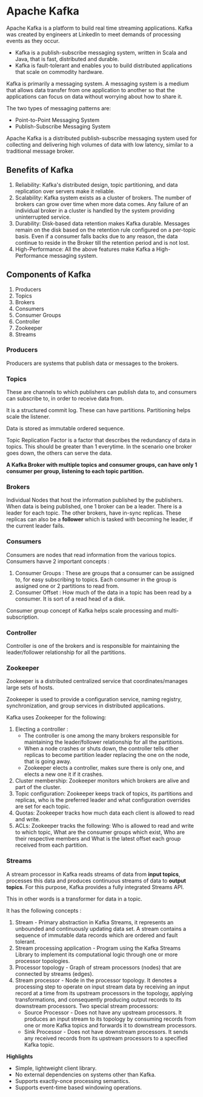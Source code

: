 # Apache Kafka

Apache Kafka is a platform to build real time streaming applications. Kafka was created by engineers at LinkedIn to meet demands of processing events as they occur.

- Kafka is a publish-subscribe messaging system, written in Scala and Java, that is fast, distributed and durable.
- Kafka is fault-tolerant and enables you to build distributed applications that scale on commodity hardware.

Kafka is primarily a messaging system. A messaging system is a medium that allows data transfer from one application to another so that the applications can focus on data without worrying about how to share it.

The two types of messaging patterns are:

- Point-to-Point Messaging System
- Publish-Subscribe Messaging System

Apache Kafka is a distributed publish-subscribe messaging system used for collecting and delivering high volumes of data with low latency, similar to a traditional message broker.

## Benefits of Kafka

1. Reliability: Kafka's distributed design, topic partitioning, and data replication over servers make it reliable.
2. Scalability: Kafka system exists as a cluster of brokers. The number of brokers can grow over time when more data comes. Any failure of an individual broker in a cluster is handled by the system providing uninterrupted service.
3. Durability: Disk-based data retention makes Kafka durable. Messages remain on the disk based on the retention rule configured on a per-topic basis. Even if a consumer falls backs due to any reason, the data continue to reside in the Broker till the retention period and is not lost.
4. High-Performance: All the above features make Kafka a High-Performance messaging system.

## Components of Kafka

1. Producers
2. Topics
3. Brokers
4. Consumers
5. Consumer Groups
6. Controller
7. Zookeeper
8. Streams

### Producers

Producers are systems that publish data or messages to the brokers.

### Topics

These are channels to which publishers can publish data to, and consumers can subscribe to, in order to receive data from.

It is a structured commit log.
These can have partitions. Partitioning helps scale the listener.

Data is stored as immutable ordered sequence.

Topic Replication Factor is a factor that describes the redundancy of data in topics. This should be greater than 1 everytime. In the scenario one broker goes down, the others can serve the data.

**A Kafka Broker with multiple topics and consumer groups, can have only 1 consumer per group, listening to each topic partition.**

### Brokers

Individual Nodes that host the information published by the publishers. When data  is being published, one 1 broker can be a leader. There is a leader for each topic. The other brokers, have in-sync replicas. These replicas can also be a **follower** which is tasked with becoming he leader, if the current leader fails.


### Consumers

Consumers are nodes that read information from the various topics. Consumers havve 2 important concepts : 

1. Consumer Groups : These are groups that a consumer can be assigned to, for easy subscribing to topics. Each consumer in the group is assigned one or 2 partitions to read from.
2. Consumer Offset : How much of the data in a topic has been read by a consumer. It is sort of a read head of a disk.

Consumer group concept of Kafka helps scale processing and multi-subscription.

### Controller

Controller is one of the brokers and is responsible for maintaining the leader/follower relationship for all the partitions.

### Zookeeper

Zookeeper is a distributed centralized service that coordinates/manages large sets of hosts.

Zookeeper is used to provide a configuration service, naming registry, synchronization, and group services in distributed applications.

Kafka uses Zookeeper for the following:

1. Electing a controller :
    - The controller is one among the many brokers responsible for maintaining the leader/follower relationship for all the partitions.
    - When a node crashes or shuts down, the controller tells other replicas to become partition leader replacing the one on the node, that is going away.
    - Zookeeper elects a controller, makes sure there is only one, and elects a new one it if it crashes.
2. Cluster membership: Zookeeper monitors which brokers are alive and part of the cluster.
3. Topic configuration: Zookeeper keeps track of topics, its partitions and replicas, who is the preferred leader and what configuration overrides are set for each topic.
4. Quotas: Zookeeper tracks how much data each client is allowed to read and write.
5. ACLs: Zookeeper tracks the following: Who is allowed to read and write to which topic, What are the consumer groups which exist, Who are their respective members and What is the latest offset each group received from each partition.

### Streams

A stream processor in Kafka reads streams of data from **input topics**, processes this data and produces continuous streams of data to **output topics**. For this purpose, Kafka provides a fully integrated Streams API.

This in other words is a transformer for data in a topic.

It has the following concepts : 

1. Stream - Primary abstraction in Kafka Streams, it represents an unbounded and continuously updating data set. A stream contains a sequence of immutable data records which are ordered and fault tolerant.
2. Stream processing application - Program using the Kafka Streams Library to implement its computational logic through one or more processor topologies.
3. Processor topology - Graph of stream processors (nodes) that are connected by streams (edges).
4. Stream processor - Node in the processor topology. It denotes a processing step to operate on input stream data by receiving an input record at a time from its upstream processors in the topology, applying transformations, and consequently producing output records to its downstream processors. Two special stream processors:
    - Source Processor - Does not have any upstream processors. It produces an input stream to its topology by consuming records from one or more Kafka topics and forwards it to downstream processors.
    - Sink Processor - Does not have downstream processors. It sends any received records from its upstream processors to a specified Kafka topic.

**Highlights**

- Simple, lightweight client library.
- No external dependencies on systems other than Kafka.
- Supports exactly-once processing semantics.
- Supports event-time based windowing operations.